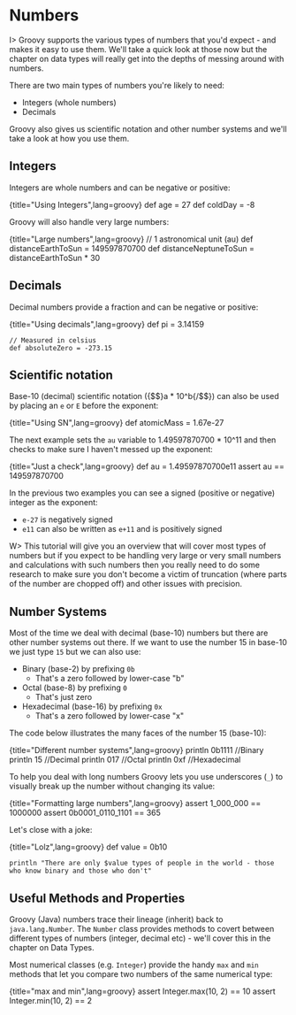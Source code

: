 # Numbers

I> Groovy supports the various types of numbers that you'd expect - and makes it easy to use them. We'll take a quick look at those now but the chapter on data types will really get into the depths of messing around with numbers.

There are two main types of numbers you're likely to need:

* Integers (whole numbers)
* Decimals

Groovy also gives us scientific notation and other number systems and we'll take a look at how you use them.

## Integers
Integers are whole numbers and can be negative or positive:

{title="Using Integers",lang=groovy}
	def age = 27
	def coldDay = -8


Groovy will also handle very large numbers:

{title="Large numbers",lang=groovy}
	// 1 astronomical unit (au)
	def distanceEarthToSun = 149597870700
	def distanceNeptuneToSun = distanceEarthToSun * 30


## Decimals
Decimal numbers provide a fraction and can be negative or positive:

{title="Using decimals",lang=groovy}
	def pi = 3.14159
	
	// Measured in celsius
	def absoluteZero = -273.15


## Scientific notation 
Base-10 (decimal) scientific notation ({$$}a * 10^b{/$$}) can also be used by placing an `e` or `E` before the exponent:

{title="Using SN",lang=groovy}
	def atomicMass = 1.67e-27


The next example sets the `au` variable to 1.49597870700 * 10^11 and then checks to make sure I haven't messed up the exponent:

{title="Just a check",lang=groovy}
	def au = 1.49597870700e11
	assert au == 149597870700


In the previous two examples you can see a signed (positive or negative) integer as the exponent:

* `e-27` is negatively signed
* `e11` can also be written as `e+11` and is positively signed

W> This tutorial will give you an overview that will cover most types of numbers but if you expect to be handling very large or very small numbers and calculations with such numbers then you really need to do some research to make sure you don't become a victim of truncation (where parts of the number are chopped off) and other issues with precision.


## Number Systems

Most of the time we deal with decimal (base-10) numbers but there are other number systems out there. If we want to use the number 15 in base-10 we just type `15` but we can also use:

- Binary (base-2) by prefixing `0b`
	- That's a zero followed by lower-case "b"
- Octal (base-8) by prefixing `0`
	- That's just zero
- Hexadecimal (base-16) by prefixing `0x`
	- That's a zero followed by lower-case "x"

The code below illustrates the many faces of the number 15 (base-10):

{title="Different number systems",lang=groovy}
	println 0b1111    //Binary
	println 15         //Decimal
	println 017       //Octal
	println 0xf       //Hexadecimal


To help you deal with long numbers Groovy lets you use underscores (`_`) to visually break up the number without changing its value:

{title="Formatting large numbers",lang=groovy}
	assert 1_000_000 == 1000000
	assert 0b0001_0110_1101 == 365


Let's close with a joke:

{title="Lolz",lang=groovy}
	def value = 0b10
	
	println "There are only $value types of people in the world - those who know binary and those who don't"


## Useful Methods and Properties

Groovy (Java) numbers trace their lineage (inherit) back to `java.lang.Number`. The `Number` class provides methods to covert between different types of numbers (integer, decimal etc) - we'll cover this in the chapter on Data Types.

Most numerical classes (e.g. `Integer`) provide the handy `max` and `min` methods that let you compare two numbers of the same numerical type:

{title="max and min",lang=groovy}
	assert Integer.max(10, 2) == 10
	assert Integer.min(10, 2) == 2

